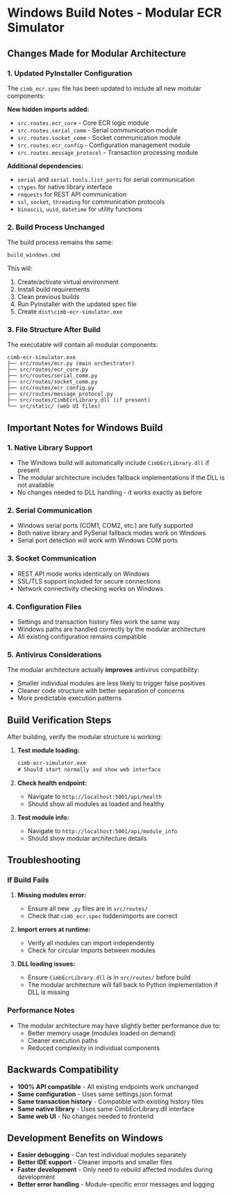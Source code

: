 # Windows Build Notes - Modular ECR Simulator

## Changes Made for Modular Architecture

### 1. Updated PyInstaller Configuration
The `cimb_ecr.spec` file has been updated to include all new modular components:

**New hidden imports added:**
- `src.routes.ecr_core` - Core ECR logic module
- `src.routes.serial_comm` - Serial communication module  
- `src.routes.socket_comm` - Socket communication module
- `src.routes.ecr_config` - Configuration management module
- `src.routes.message_protocol` - Transaction processing module

**Additional dependencies:**
- `serial` and `serial.tools.list_ports` for serial communication
- `ctypes` for native library interface
- `requests` for REST API communication
- `ssl`, `socket`, `threading` for communication protocols
- `binascii`, `uuid`, `datetime` for utility functions

### 2. Build Process Unchanged
The build process remains the same:
```cmd
build_windows.cmd
```

This will:
1. Create/activate virtual environment
2. Install build requirements 
3. Clean previous builds
4. Run PyInstaller with the updated spec file
5. Create `dist\cimb-ecr-simulator.exe`

### 3. File Structure After Build
The executable will contain all modular components:
```
cimb-ecr-simulator.exe
├── src/routes/ecr.py (main orchestrator)
├── src/routes/ecr_core.py
├── src/routes/serial_comm.py  
├── src/routes/socket_comm.py
├── src/routes/ecr_config.py
├── src/routes/message_protocol.py
├── src/routes/CimbEcrLibrary.dll (if present)
└── src/static/ (web UI files)
```

## Important Notes for Windows Build

### 1. Native Library Support
- The Windows build will automatically include `CimbEcrLibrary.dll` if present
- The modular architecture includes fallback implementations if the DLL is not available
- No changes needed to DLL handling - it works exactly as before

### 2. Serial Communication  
- Windows serial ports (COM1, COM2, etc.) are fully supported
- Both native library and PySerial fallback modes work on Windows
- Serial port detection will work with Windows COM ports

### 3. Socket Communication
- REST API mode works identically on Windows
- SSL/TLS support included for secure connections
- Network connectivity checking works on Windows

### 4. Configuration Files
- Settings and transaction history files work the same way
- Windows paths are handled correctly by the modular architecture
- All existing configuration remains compatible

### 5. Antivirus Considerations
The modular architecture actually **improves** antivirus compatibility:
- Smaller individual modules are less likely to trigger false positives
- Cleaner code structure with better separation of concerns
- More predictable execution patterns

## Build Verification Steps

After building, verify the modular structure is working:

1. **Test module loading:**
   ```cmd
   cimb-ecr-simulator.exe
   # Should start normally and show web interface
   ```

2. **Check health endpoint:**
   - Navigate to `http://localhost:5001/api/health`
   - Should show all modules as loaded and healthy

3. **Test module info:**
   - Navigate to `http://localhost:5001/api/module_info`  
   - Should show modular architecture details

## Troubleshooting

### If Build Fails
1. **Missing modules error:**
   - Ensure all new `.py` files are in `src/routes/`
   - Check that `cimb_ecr.spec` hiddenimports are correct

2. **Import errors at runtime:**
   - Verify all modules can import independently
   - Check for circular imports between modules

3. **DLL loading issues:**
   - Ensure `CimbEcrLibrary.dll` is in `src/routes/` before build
   - The modular architecture will fall back to Python implementation if DLL is missing

### Performance Notes
- The modular architecture may have slightly better performance due to:
  - Better memory usage (modules loaded on demand)
  - Cleaner execution paths
  - Reduced complexity in individual components

## Backwards Compatibility
- **100% API compatible** - All existing endpoints work unchanged
- **Same configuration** - Uses same settings.json format
- **Same transaction history** - Compatible with existing history files
- **Same native library** - Uses same CimbEcrLibrary.dll interface
- **Same web UI** - No changes needed to frontend

## Development Benefits on Windows
- **Easier debugging** - Can test individual modules separately
- **Better IDE support** - Cleaner imports and smaller files
- **Faster development** - Only need to rebuild affected modules during development
- **Better error handling** - Module-specific error messages and logging